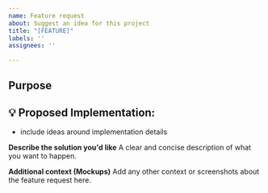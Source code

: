 ```yaml
---
name: Feature request
about: Suggest an idea for this project
title: "[FEATURE]"
labels: ''
assignees: ''

---
```


## Purpose

<!-- Please describe why is this task relevant. It should be understandable by technical and non-technical team members alike. -->

## 💡 Proposed Implementation:

- include ideas around implementation details

**Describe the solution you'd like**
A clear and concise description of what you want to happen.

**Additional context (Mockups)**
Add any other context or screenshots about the feature request here.
